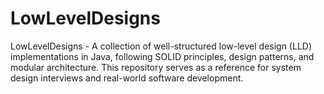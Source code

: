 # LowLevelDesigns
LowLevelDesigns - A collection of well-structured low-level design (LLD) implementations in Java, following SOLID principles, design patterns, and modular architecture. This repository serves as a reference for system design interviews and real-world software development.
